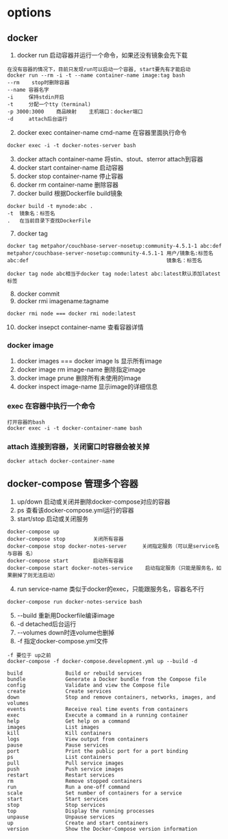 # options

## docker
1. docker run   启动容器并运行一个命令，如果还没有镜象会先下载
```
在没有容器的情况下，目前只发现run可以启动一个容器, start要先有才能启动
docker run --rm -i -t --name container-name image:tag bash
--rm    stop时删除容器
--name 容器名字
-i     保持stdin开启
-t     分配一个tty（terminal)
-p 3000:3000    商品映射    主机端口：docker端口
-d     attach后台运行
```
2. docker exec container-name cmd-name  在容器里面执行命令
```
docker exec -i -t docker-notes-server bash
```
3. docker attach container-name         将stin、stout、sterror attach到容器
4. docker start container-name          启动容器
4. docker stop  container-name          停止容器
5. docker rm container-name             删除容器
6. docker build                         根据Dockerfile build镜象
```
docker build -t mynode:abc .
-t  镜象名：标签名
.   在当前目录下查找DockerFile
```
7. docker tag
```
docker tag metpahor/couchbase-server-nosetup:community-4.5.1-1 abc:def
metpahor/couchbase-server-nosetup:community-4.5.1-1 用户/镜象名:标签名
abc:def                                             镜象名：标签名

docker tag node abc相当于docker tag node:latest abc:latest默认添加latest标签
```
8. docker commit
9. docker rmi imagename:tagname
```
docker rmi node === docker rmi node:latest
```
10. docker insepct container-name        查看容器详情

### docker image
1. docker images === docker image ls    显示所有image
2. docker image rm image-name           删除指定image
3. docker image prune                   删除所有未使用的image
4. docker inspect image-name            显示image的详细信息

### exec        在容器中执行一个命令
```
打开容器的bash
docker exec -i -t docker-container-name bash
```

### attach    连接到容器，关闭窗口时容器会被关掉
```
docker attach docker-container-name
```

## docker-compose 管理多个容器
1. up/down  启动或关闭并删除docker-compose对应的容器
2. ps       查看该docker-compose.yml运行的容器
3. start/stop   启动或关闭服务
```
docker-compose up
docker-compose stop         关闭所有容器
docker-compose stop docker-notes-server     关闭指定服务（可以是service名与容器 名）
docker-compose start        启动所有容器
docker-compose start docker-notes-service    启动指定服务（只能是服务名，如果删掉了则无法启动）
```
4. run service-name 类似于docker的exec，只能跟服务名，容器名不行
```
docker-compose run docker-notes-service bash    
```
5. --build  重新用Dockerfile编译image
6. -d       detached后台运行 
7. --volumes down时连volume也删掉
8. -f       指定docker-compose.yml文件
```
-f 要位于 up之前
docker-compose -f docker-compose.development.yml up --build -d
```

```
build              Build or rebuild services
bundle             Generate a Docker bundle from the Compose file
config             Validate and view the Compose file
create             Create services
down               Stop and remove containers, networks, images, and volumes
events             Receive real time events from containers
exec               Execute a command in a running container
help               Get help on a command
images             List images
kill               Kill containers
logs               View output from containers
pause              Pause services
port               Print the public port for a port binding
ps                 List containers
pull               Pull service images
push               Push service images
restart            Restart services
rm                 Remove stopped containers
run                Run a one-off command
scale              Set number of containers for a service
start              Start services
stop               Stop services
top                Display the running processes
unpause            Unpause services
up                 Create and start containers
version            Show the Docker-Compose version information
```
